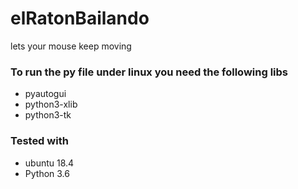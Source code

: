 # elRatonBailando
lets your mouse keep moving

### To run the py file under linux you need the following libs
* pyautogui
* python3-xlib
* python3-tk

### Tested with 
* ubuntu 18.4
* Python 3.6
